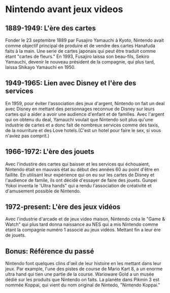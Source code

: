 # Nintendo avant jeux videos

## 1889-1949: L'ère des cartes
Fonder le 23 septembre 1889 par Fusajiro Yamauchi à Kyoto, Nintendo avait comme objectif principal de produire et de vendre des cartes Hanafuda faits à la main. Une serie de cartes japonais qui peut être traduit comme étant "cartes de fleurs." En 1993, Fusajiro laissa son beau-fils, Sekiro Yamauchi, devenir le nouveau président de la compagnie, qui plus tard, laissa Shikayo Yamauchi en 1950.

## 1949-1965: Lien avec Disney et l'ère des services
En 1959, pour éviter l'association des jeux d'argent, Nintendo on fait un deal avec Disney en mettant des personnages reconnue de Disney sur leurs cartes qui a aider a avoir une audience d'enfant et de familles. Avec l'argent qui on obtenu du deal, Yamauchi voulait que Nintendo soit plus qu'une industrie de cartes et a donc fait de nombreux services comme des taxis, de la nourriture et des Love hotels.(C'est un hotel pour faire le sex, si vous n'aviez pas comprit.)

## 1966-1972: L'ère des jouets
Avec l'industire des cartes qui baisser et les services qui échouaient, Nintendo était en mauvais état au début des années 60 au point d'être en faillite. En utilisant leur expérience qui on eu sur les cartes de Disney et l'audience de famile, ils ont décidé d'essayer de faire des jouets. Gunpei Yokoi inventa le 'Ultra hands" qui a rendu l'association de créativité et d'amusement possible de Nintendo.

## 1972-present: L'ère des jeux vidéos
Avec l'industrie d'arcade et de jeux video maison, Nintendo créa le "Game & Watch" qui plus tard donna naissance au NES qui a mis Nintendo comme étant la compagnie numéro 1 associé au jeux vidéos. Mettant fin a leur ère de jouets.

## Bonus: Référence du passé
Nintendo font quelques clins d'œil de leur histoire en les mettant dans leur jeux. Par example, l'une des pistes de course de Mario Kart 8, a un enorme ultra hand qui tien une partie de la course. Warioware Gold a un musée dédié sur les produits que Nintendo on faits. La planète dans Pikmin 3 est nommée Koppai, qui vient du nom original de Nintedo, "Nintendo Koppai."
